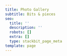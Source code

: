 ```yaml
---
title: Photo Gallery
subtitle: Bits & pieces
seo:
  title: ''
  description: ''
  robots: []
  extra: []
  type: stackbit_page_meta
template: page
---
```

